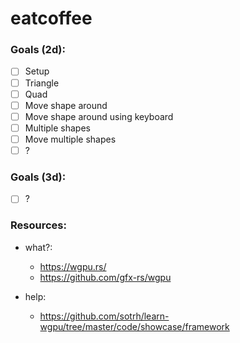 # eatcoffee
### Goals (2d):
- [ ] Setup
- [ ] Triangle
- [ ] Quad
- [ ] Move shape around
- [ ] Move shape around using keyboard
- [ ] Multiple shapes
- [ ] Move multiple shapes
- [ ] ?
### Goals (3d):
- [ ] ?

### Resources:
- what?: 
  - https://wgpu.rs/
  - https://github.com/gfx-rs/wgpu

- help: 
  - https://github.com/sotrh/learn-wgpu/tree/master/code/showcase/framework
